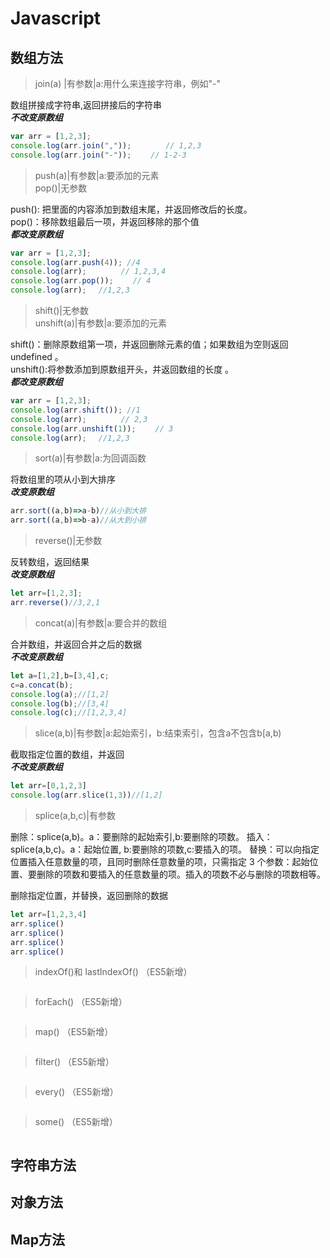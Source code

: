 # Javascript

## 数组方法
>join(a) |有参数|a:用什么来连接字符串，例如"-"

数组拼接成字符串,返回拼接后的字符串<br>
***不改变原数组***
```javascript
var arr = [1,2,3];
console.log(arr.join(",")); 　　　　// 1,2,3
console.log(arr.join("-")); 　　// 1-2-3
```
>push(a)|有参数|a:要添加的元素<br>pop()|无参数

push():  把里面的内容添加到数组末尾，并返回修改后的长度。<br>
pop()：移除数组最后一项，并返回移除的那个值<br>
***都改变原数组***
```javascript
var arr = [1,2,3];
console.log(arr.push(4)); //4　
console.log(arr); 　　　　// 1,2,3,4
console.log(arr.pop()); 　　// 4
console.log(arr); 　//1,2,3
```
>shift()|无参数 <br> unshift(a)|有参数|a:要添加的元素

shift()：删除原数组第一项，并返回删除元素的值；如果数组为空则返回undefined 。<br>
unshift():将参数添加到原数组开头，并返回数组的长度 。<br>
***都改变原数组***
```javascript
var arr = [1,2,3];
console.log(arr.shift()); //1　
console.log(arr); 　　　　// 2,3
console.log(arr.unshift(1)); 　　// 3
console.log(arr); 　//1,2,3
```
>sort(a)|有参数|a:为回调函数

将数组里的项从小到大排序<br>
***改变原数组***
```javascript
arr.sort((a,b)=>a-b)//从小到大排
arr.sort((a,b)=>b-a)//从大到小排
```
>reverse()|无参数

反转数组，返回结果<br>
***改变原数组***
```javascript
let arr=[1,2,3];
arr.reverse()//3,2,1
```
>concat(a)|有参数|a:要合并的数组

合并数组，并返回合并之后的数据<br>
***不改变原数组***
```javascript
let a=[1,2],b=[3,4],c;
c=a.concat(b);
console.log(a);//[1,2]
console.log(b);//[3,4]
console.log(c);//[1,2,3,4]
```
>slice(a,b)|有参数|a:起始索引，b:结束索引，包含a不包含b[a,b)

截取指定位置的数组，并返回<br>
***不改变原数组***
```javascript
let arr=[0,1,2,3]
console.log(arr.slice(1,3))//[1,2]
```
>splice(a,b,c)|有参数

删除：splice(a,b)。a：要删除的起始索引,b:要删除的项数。
插入：splice(a,b,c)。a：起始位置, b:要删除的项数,c:要插入的项。
替换：可以向指定位置插入任意数量的项，且同时删除任意数量的项，只需指定 3 个参数：起始位置、要删除的项数和要插入的任意数量的项。插入的项数不必与删除的项数相等。

删除指定位置，并替换，返回删除的数据<br>
```javascript
let arr=[1,2,3,4]
arr.splice()
arr.splice()
arr.splice()
arr.splice()
```
>indexOf()和 lastIndexOf() （ES5新增）
```javascript
```
>forEach() （ES5新增）
```javascript
```
>map() （ES5新增）
```javascript
```
>filter() （ES5新增）
```javascript
```
>every() （ES5新增）
```javascript
```
>some() （ES5新增）
```javascript
```
## 字符串方法

## 对象方法

## Map方法

## 